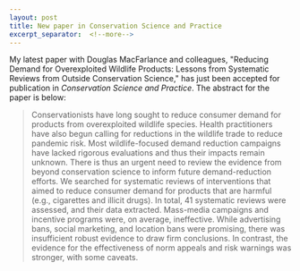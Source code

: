 ```yaml
---
layout: post
title: New paper in Conservation Science and Practice
excerpt_separator:  <!--more-->
---
```


My latest paper with Douglas MacFarlance and colleagues, "Reducing Demand for Overexploited Wildlife Products: Lessons from Systematic Reviews from Outside Conservation Science," has just been accepted for publication in *Conservation Science and Practice*. The abstract for the paper is below:

> Conservationists have long sought to reduce consumer demand for products from overexploited wildlife species. Health practitioners have also begun calling for reductions in the wildlife trade to reduce pandemic risk. Most wildlife-focused demand reduction campaigns have lacked rigorous evaluations and thus their impacts remain unknown. There is thus an urgent need to review the evidence from beyond conservation science to inform future demand-reduction efforts. We searched for systematic reviews of interventions that aimed to reduce consumer demand for products that are harmful (e.g., cigarettes and illicit drugs). In total, 41 systematic reviews were assessed, and their data extracted. Mass-media campaigns and incentive programs were, on average, ineffective. While advertising bans, social marketing, and location bans were promising, there was insufficient robust evidence to draw firm conclusions. In contrast, the evidence for the effectiveness of norm appeals and risk warnings was stronger, with some caveats.


